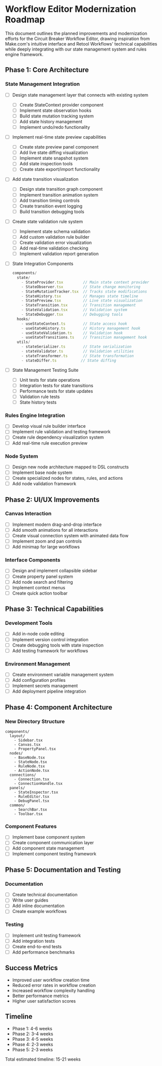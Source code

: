 # Workflow Editor Modernization Roadmap

This document outlines the planned improvements and modernization efforts for the Circuit Breaker Workflow Editor, drawing inspiration from Make.com's intuitive interface and Retool Workflows' technical capabilities while deeply integrating with our state management system and rules engine framework.

## Phase 1: Core Architecture

### State Management Integration
- [ ] Design state management layer that connects with existing system
  - [ ] Create StateContext provider component
  - [ ] Implement state observation hooks
  - [ ] Build state mutation tracking system
  - [ ] Add state history management
  - [ ] Implement undo/redo functionality

- [ ] Implement real-time state preview capabilities
  - [ ] Create state preview panel component
  - [ ] Add live state diffing visualization
  - [ ] Implement state snapshot system
  - [ ] Add state inspection tools
  - [ ] Create state export/import functionality

- [ ] Add state transition visualization
  - [ ] Design state transition graph component
  - [ ] Implement transition animation system
  - [ ] Add transition timing controls
  - [ ] Create transition event logging
  - [ ] Build transition debugging tools

- [ ] Create state validation rule system
  - [ ] Implement state schema validation
  - [ ] Add custom validation rule builder
  - [ ] Create validation error visualization
  - [ ] Add real-time validation checking
  - [ ] Implement validation report generation

- [ ] State Integration Components
  ```typescript
  components/
    state/
      - StateProvider.tsx         // Main state context provider
      - StateObserver.tsx         // State change monitoring
      - StateMutationTracker.tsx  // Tracks state modifications
      - StateHistory.tsx          // Manages state timeline
      - StatePreview.tsx          // Live state visualization
      - StateTransition.tsx       // Transition management
      - StateValidation.tsx       // Validation system
      - StateDebugger.tsx         // Debugging tools
    hooks/
      - useStateContext.ts        // State access hook
      - useStateHistory.ts        // History management hook
      - useStateValidation.ts     // Validation hook
      - useStateTransitions.ts    // Transition management hook
    utils/
      - stateSerializer.ts        // State serialization
      - stateValidator.ts         // Validation utilities
      - stateTransformer.ts       // State transformation
      - stateDiffer.ts           // State diffing
  ```

- [ ] State Management Testing Suite
  - [ ] Unit tests for state operations
  - [ ] Integration tests for state transitions
  - [ ] Performance tests for state updates
  - [ ] Validation rule tests
  - [ ] State history tests

### Rules Engine Integration
- [ ] Develop visual rule builder interface
- [ ] Implement rule validation and testing framework
- [ ] Create rule dependency visualization system
- [ ] Add real-time rule execution preview

### Node System
- [ ] Design new node architecture mapped to DSL constructs
- [ ] Implement base node system
- [ ] Create specialized nodes for states, rules, and actions
- [ ] Add node validation framework

## Phase 2: UI/UX Improvements

### Canvas Interaction
- [ ] Implement modern drag-and-drop interface
- [ ] Add smooth animations for all interactions
- [ ] Create visual connection system with animated data flow
- [ ] Implement zoom and pan controls
- [ ] Add minimap for large workflows

### Interface Components
- [ ] Design and implement collapsible sidebar
- [ ] Create property panel system
- [ ] Add node search and filtering
- [ ] Implement context menus
- [ ] Create quick action toolbar

## Phase 3: Technical Capabilities

### Development Tools
- [ ] Add in-node code editing
- [ ] Implement version control integration
- [ ] Create debugging tools with state inspection
- [ ] Add testing framework for workflows

### Environment Management
- [ ] Create environment variable management system
- [ ] Add configuration profiles
- [ ] Implement secrets management
- [ ] Add deployment pipeline integration

## Phase 4: Component Architecture

### New Directory Structure
```
components/
  layout/
    - Sidebar.tsx
    - Canvas.tsx
    - PropertyPanel.tsx
  nodes/
    - BaseNode.tsx
    - StateNode.tsx
    - RuleNode.tsx
    - ActionNode.tsx
  connections/
    - Connection.tsx
    - ConnectionHandle.tsx
  panels/
    - StateInspector.tsx
    - RuleEditor.tsx
    - DebugPanel.tsx
  common/
    - SearchBar.tsx
    - Toolbar.tsx
```

### Component Features
- [ ] Implement base component system
- [ ] Create component communication layer
- [ ] Add component state management
- [ ] Implement component testing framework

## Phase 5: Documentation and Testing

### Documentation
- [ ] Create technical documentation
- [ ] Write user guides
- [ ] Add inline documentation
- [ ] Create example workflows

### Testing
- [ ] Implement unit testing framework
- [ ] Add integration tests
- [ ] Create end-to-end tests
- [ ] Add performance benchmarks

## Success Metrics
- Improved user workflow creation time
- Reduced error rates in workflow creation
- Increased workflow complexity handling
- Better performance metrics
- Higher user satisfaction scores

## Timeline
- Phase 1: 4-6 weeks
- Phase 2: 3-4 weeks
- Phase 3: 4-5 weeks
- Phase 4: 2-3 weeks
- Phase 5: 2-3 weeks

Total estimated timeline: 15-21 weeks
